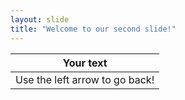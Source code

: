 ```yaml
---
layout: slide
title: "Welcome to our second slide!"
---
```


Your text| 
:-:|
Use the left arrow to go back!|
